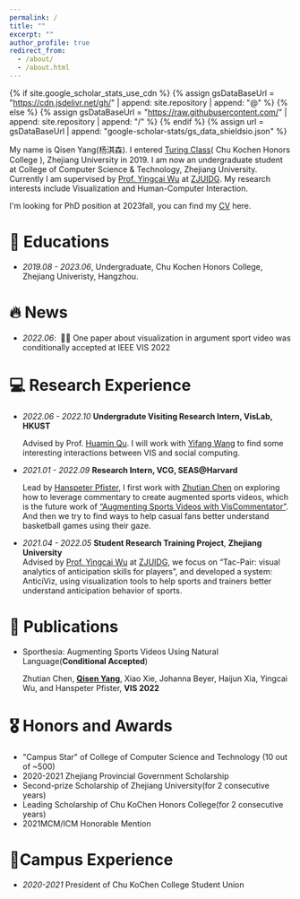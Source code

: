 ```yaml
---
permalink: /
title: ""
excerpt: ""
author_profile: true
redirect_from: 
  - /about/
  - /about.html
---
```


{% if site.google_scholar_stats_use_cdn %}
{% assign gsDataBaseUrl = "https://cdn.jsdelivr.net/gh/" | append: site.repository | append: "@" %}
{% else %}
{% assign gsDataBaseUrl = "https://raw.githubusercontent.com/" | append: site.repository | append: "/" %}
{% endif %}
{% assign url = gsDataBaseUrl | append: "google-scholar-stats/gs_data_shieldsio.json" %}

<span class='anchor' id='about-me'></span>

My name is Qisen Yang(杨淇森). I entered [Turing Class](http://www.cs.zju.edu.cn/turingclass_en)( Chu Kochen Honors College ), Zhejiang University in 2019. I am now an undergraduate student at College of Computer Science & Technology, Zhejiang University. Currently I am supervised by [Prof. Yingcai Wu](http://www.ycwu.org) at [ZJUIDG](zjuidg.org). My research interests include Visualization and Human-Computer Interaction.

I'm looking for PhD position at 2023fall, you can find my [CV](https://github.com/QS-Yang/QS-Yang.github.io/blob/main/docs/CV.pdf) here.

# 📖 Educations

- *2019.08 - 2023.06*, Undergraduate, Chu Kochen Honors College, Zhejiang Univeristy, Hangzhou. 


# 🔥 News
- *2022.06*: &nbsp;🎉🎉 One paper about visualization in argument sport video was conditionally accepted at IEEE VIS 2022

# 💻 Research Experience
- *2022.06 - 2022.10* **Undergradute Visiting Research Intern, VisLab, HKUST**

   Advised by Prof. [Huamin Qu](http://huamin.org/). I will work with [Yifang Wang](http://wangyifang.top/about/) to find some interesting interactions between VIS and social computing.

- *2021.01 - 2022.09*  **Research Intern, VCG, SEAS@Harvard**

   Lead by [Hanspeter Pfister](https://vcg.seas.harvard.edu/people), I first work with [Zhutian Chen](chenzhutian.org) on exploring how to leverage commentary to create augmented sports videos, which is the future work of [“Augmenting Sports Videos with VisCommentator”](https://viscommentator.github.io). And then we try to find ways to help casual fans better understand basketball games using their gaze.

- *2021.04 - 2022.05*  **Student Research Training Project**, **Zhejiang University**      
   Advised by [Prof. Yingcai Wu](http://www.ycwu.org) at [ZJUIDG](zjuidg.org), we focus on “Tac-Pair: visual analytics of anticipation skills for players”, and developed a system: AnticiViz, using visualization tools to help sports and trainers better understand anticipation behavior of sports.

# 📝 Publications 

<!-- <div class='paper-box'><div class='paper-box-image'><div><div class="badge">CVPR 2016</div><img src='images/500x300.png' alt="sym" width="100%"></div></div>
<div class='paper-box-text' markdown="1">

[Deep Residual Learning for Image Recognition](https://openaccess.thecvf.com/content_cvpr_2016/papers/He_Deep_Residual_Learning_CVPR_2016_paper.pdf)

**Kaiming He**, Xiangyu Zhang, Shaoqing Ren, Jian Sun

[**Project**](https://scholar.google.com/citations?view_op=view_citation&hl=zh-CN&user=DhtAFkwAAAAJ&citation_for_view=DhtAFkwAAAAJ:ALROH1vI_8AC) <strong><span class='show_paper_citations' data='DhtAFkwAAAAJ:ALROH1vI_8AC'></span></strong>
- Lorem ipsum dolor sit amet, consectetur adipiscing elit. Vivamus ornare aliquet ipsum, ac tempus justo dapibus sit amet. 
</div>
</div> -->

- Sporthesia: Augmenting Sports Videos Using Natural Language(**Conditional Accepted**) 

  Zhutian Chen, **<u>Qisen Yang</u>**, Xiao Xie, Johanna Beyer, Haijun Xia, Yingcai Wu, and Hanspeter Pfister, **VIS 2022**

# 🎖 Honors and Awards
- "Campus Star" of College of Computer Science and Technology (10 out of ~500)
- 2020-2021 Zhejiang Provincial Government Scholarship
- Second-prize Scholarship of Zhejiang University(for 2 consecutive years)
- Leading Scholarship of Chu KoChen Honors College(for 2 consecutive years)
- 2021MCM/ICM Honorable Mention

# 🏢Campus Experience

- *2020-2021* President of Chu KoChen College Student Union

  
